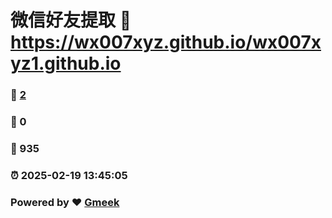 # 微信好友提取 :link: https://wx007xyz.github.io/wx007xyz1.github.io 
### :page_facing_up: [2](https://wx007xyz.github.io/wx007xyz1.github.io/tag.html) 
### :speech_balloon: 0 
### :hibiscus: 935 
### :alarm_clock: 2025-02-19 13:45:05 
### Powered by :heart: [Gmeek](https://github.com/Meekdai/Gmeek)
